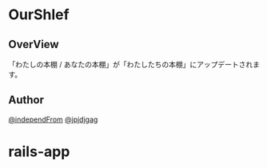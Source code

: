 # OurShlef

## OverView

「わたしの本棚 / あなたの本棚」が「わたしたちの本棚」にアップデートされます。

## Author

[@independFrom](https://twitter.com/independFrom)
[@jpjdjgag](https://twitter.com/jpjdjgag)
# rails-app
